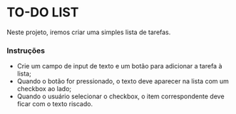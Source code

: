 # TO-DO LIST

Neste projeto, iremos criar uma simples lista de tarefas.

### Instruções
- Crie um campo de input de texto e um botão para adicionar a tarefa à lista;
- Quando o botão for pressionado, o texto deve aparecer na lista com um checkbox ao lado;
- Quando o usuário selecionar o checkbox, o item correspondente deve ficar com o texto riscado.
